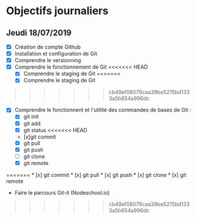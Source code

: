 # Objectifs journaliers

## Jeudi 18/07/2019


* [x] Création de compte Github
* [x] Installation et configuration de Git
* [x] Comprendre le versionning
* [x] Comprendre le fonctionnement de Git
<<<<<<< HEAD
  *[x] Comprendre le staging de Git
=======
  * [x] Comprendre le staging de Git
>>>>>>> cb49af08079caa39be5215bd1333a5b854a996dc
  * [x] Comprendre le fonctionnent et l'utilité des commandes de bases de Git :
    * [x] git init
    * [x] git add
    * [x] git status
<<<<<<< HEAD
    * [x]git commit
    * [x] git pull
    * [x] git push
    * [ ] git clone
    * [x] git remote
 
=======
    * [x] git commit
    * [x] git pull
    * [x] git push
    * [x] git clone
    * [x] git remote
* Faire le parcours Git-it (Nodeschool.io)
>>>>>>> cb49af08079caa39be5215bd1333a5b854a996dc
